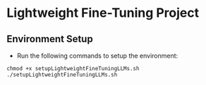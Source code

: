 # Lightweight Fine-Tuning Project

## Environment Setup
- Run the following commands to setup the environment:
```
chmod +x setupLightweightFineTuningLLMs.sh  
./setupLightweightFineTuningLLMs.sh
```